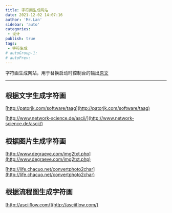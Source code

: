 ```yaml
---
title: 字符画生成网站
date: 2021-12-02 14:07:16
author: 'Mr.Lan'
sidebar: 'auto'
categories: 
 - 设计
publish: true
tags: 
 - 字符生成
# autoGroup-1:
# autoPrev:
---
```


字符画生成网站，用于替换启动时控制台的输出[原文](https://www.jianshu.com/p/fca56d635091)
<!-- more -->
***

## 根据文字生成字符画
[http://patorjk.com/software/taag](http://patorjk.com/software/taag)

[http://www.network-science.de/ascii/](http://www.network-science.de/ascii/)

## 根据图片生成字符画
[http://www.degraeve.com/img2txt.php](http://www.degraeve.com/img2txt.php)

[http://life.chacuo.net/convertphoto2char](http://life.chacuo.net/convertphoto2char)

## 根据流程图生成字符画
[http://asciiflow.com/](http://asciiflow.com/)

